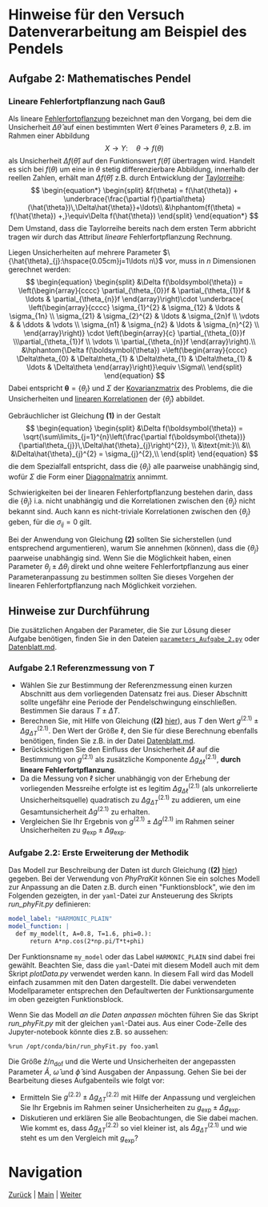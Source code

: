# Hinweise für den Versuch Datenverarbeitung am Beispiel des Pendels

## Aufgabe 2: Mathematisches Pendel

### Lineare Fehlerfortpflanzung nach Gauß

Als lineare [Fehlerfortpflanzung](https://de.wikipedia.org/wiki/Fehlerfortpflanzung) bezeichnet man den Vorgang, bei dem die Unsicherheit $\Delta\hat{\theta}$ auf einen bestimmten Wert $\hat{\theta}$ eines Parameters $\theta$, z.B. im Rahmen einer Abbildung
$$
\begin{equation*}
X\to Y: \quad \theta\to f(\theta)
\end{equation*}
$$
als Unsicherheit $\Delta f(\hat{\theta})$ auf den Funktionswert $f(\hat{\theta})$ übertragen wird. Handelt es sich bei $f(\theta)$ um eine in $\theta$ stetig differenzierbare Abbildung, innerhalb der reellen Zahlen, erhält man $\Delta f(\hat{\theta})$ z.B. durch Entwicklung der [Taylorreihe](https://de.wikipedia.org/wiki/Taylorreihe):
$$
\begin{equation*}
\begin{split}
&f(\theta) = f(\hat{\theta}) + \underbrace{\frac{\partial f}{\partial\theta}(\hat{\theta})\,\Delta\hat{\theta}}+\ldots\\
&\hphantom{f(\theta) = f(\hat{\theta}) +,}\equiv\Delta f(\hat{\theta})
\end{split}
\end{equation*}
$$
Dem Umstand, dass die Taylorreihe bereits nach dem ersten Term abbricht tragen wir durch das Attribut *lineare* Fehlerfortpflanzung Rechnung. 

Liegen Unsicherheiten auf mehrere Parameter $\{\hat{\theta}_{j}:\hspace{0.05cm}j=1\ldots n\}$ vor, muss in $n$ Dimensionen gerechnet werden: 
$$
\begin{equation}
\begin{split}
&\Delta f(\boldsymbol{\theta}) = 
\left(\begin{array}{cccc} \partial_{\theta_{0}}f & \partial_{\theta_{1}}f & \ldots & \partial_{\theta_{n}}f
\end{array}\right)\cdot
\underbrace{
\left(\begin{array}{cccc} 
\sigma_{1}^{2} & \sigma_{12} & \ldots & \sigma_{1n} \\
\sigma_{21} & \sigma_{2}^{2} & \ldots & \sigma_{2n}f \\
\vdots &  & \ddots & \vdots \\
\sigma_{n1} & \sigma_{n2} & \ldots & \sigma_{n}^{2} \\
\end{array}\right)}
\cdot
\left(\begin{array}{c} \partial_{\theta_{0}}f \\\partial_{\theta_{1}}f \\ \vdots \\ \partial_{\theta_{n}}f
\end{array}\right).\\
&\hphantom{\Delta f(\boldsymbol{\theta}) =\left(\begin{array}{cccc} \Delta\theta_{0} & \Delta\theta_{1} & \Delta\theta_{1} & \Delta\theta_{1} & \ldots & \Delta\theta
\end{array}\right)}\equiv \Sigma\\
\end{split}
\end{equation}
$$
Dabei entspricht $\boldsymbol{\theta}=\{\theta_{j}\}$ und $\Sigma$ der [Kovarianzmatrix](https://de.wikipedia.org/wiki/Kovarianzmatrix) des Problems, die die Unsicherheiten und [linearen Korrelationen](https://de.wikipedia.org/wiki/Korrelation) der $\{\hat{\theta}_{j}\}$ abbildet.  

Gebräuchlicher ist Gleichung **(1)** in der Gestalt
$$
\begin{equation}
\begin{split}
&\Delta f(\boldsymbol{\theta}) = \sqrt{\sum\limits_{j=1}^{n}\left(\frac{\partial f(\boldsymbol{\theta})}{\partial\theta_{j}}\,\Delta\hat{\theta}_{j}\right)^{2}}, \\
&\text{mit:}\\
&\\
&\Delta\hat{\theta}_{j}^{2} = \sigma_{j}^{2},\\
\end{split}
\end{equation}
$$
die dem Spezialfall entspricht, dass die $\{\theta_{j}\}$ alle paarweise unabhängig sind, wofür $\Sigma$ die Form einer [Diagonalmatrix](https://de.wikipedia.org/wiki/Diagonalmatrix) annimmt. 

Schwierigkeiten bei der linearen Fehlerfortpflanzung bestehen darin, dass die $\{\theta_{j}\}$ i.a. nicht unabhängig und die Korrelationen zwischen den $\{\theta_{j}\}$ nicht bekannt sind. Auch kann es nicht-triviale Korrelationen zwischen den $\{\theta_{j}\}$ geben, für die $\sigma_{ij}=0$ gilt. 

Bei der Anwendung von Gleichung **(2)** sollten Sie sicherstellen (und entsprechend argumentieren), warum Sie annehmen (können), dass die $\{\theta_{j}\}$ paarweise unabhängig sind. Wenn Sie die Möglichkeit haben, einen Parameter $\theta_{j}\pm\Delta \theta_{j}$ direkt und ohne weitere Fehlerfortpflanzung aus einer Parameteranpassung zu bestimmen sollten Sie dieses Vorgehen der linearen Fehlerfortpflanzung nach Möglichkeit vorziehen. 

## Hinweise zur Durchführung

Die zusätzlichen Angaben der Parameter, die Sie zur Lösung dieser Aufgabe benötigen, finden Sie in den Dateien [`parameters_Aufgabe_2.py`](https://gitlab.kit.edu/kit/etp-lehre/p1-praktikum/students/-/blob/main/Vorversuch/params/parameters_Aufgabe_2.py) oder [Datenblatt.md](https://gitlab.kit.edu/kit/etp-lehre/p1-praktikum/students/-/blob/main/Vorversuch/Datenblatt.md).

### Aufgabe 2.1 Referenzmessung von $T$

- Wählen Sie zur Bestimmung der Referenzmessung einen kurzen Abschnitt aus dem vorliegenden Datensatz frei aus. Dieser Abschnitt sollte ungefähr eine Periode der Pendelschwingung einschließen. Bestimmen Sie daraus $T\pm\Delta T$. 
- Berechnen Sie, mit Hilfe von Gleichung (**(2)** [hier](https://gitlab.kit.edu/kit/etp-lehre/p1-praktikum/students/-/blob/main/Vorversuch/doc/Hinweise-Aufgabe-2.md)), aus $T$ den Wert $g^{(2.1)}\pm\Delta g_{\Delta T}^{(2.1)}$. Den Wert der Größe $\ell$, den Sie für diese Berechnung ebenfalls benötigen, finden Sie z.B. in der Datei [Datenblatt.md](https://gitlab.kit.edu/kit/etp-lehre/p1-praktikum/students/-/blob/main/Vorversuch/Datenblatt.md). 
- Berücksichtigen Sie den Einfluss der Unsicherheit $\Delta\ell$ auf die Bestimmung von $g^{(2.1)}$ als zusätzliche Komponente $\Delta g_{\Delta\ell}^{(2.1)}$, **durch lineare Fehlerfortpflanzung**. 
- Da die Messung von $\ell$ sicher unabhängig von der Erhebung der vorliegenden Messreihe erfolgte ist es legitim $\Delta g_{\Delta\ell}^{(2.1)}$ (als unkorrelierte Unsicherheitsquelle) quadratisch zu $\Delta g_{\Delta T}^{(2.1)}$ zu addieren, um eine Gesamtunsicherheit $\Delta g^{(2.1)}$ zu erhalten.
- Vergleichen Sie Ihr Ergebnis von $g^{(2.1)}\pm\Delta g^{(2.1)}$ im Rahmen seiner Unsicherheiten zu $g_{\mathrm{exp}}\pm\Delta g_{\mathrm{exp}}$. 

### Aufgabe 2.2: Erste Erweiterung der Methodik

Das Modell zur Beschreibung der Daten ist durch Gleichung (**(2)** [hier](https://gitlab.kit.edu/kit/etp-lehre/p1-praktikum/students/-/blob/main/Vorversuch/doc/Hinweise-Aufgabe-2.md)) gegeben. Bei der Verwendung von *PhyPraKit* können Sie ein solches Modell zur Anpassung an die Daten z.B. durch einen "Funktionsblock", wie den im Folgenden gezeigten, in der `yaml`-Datei zur Ansteuerung des Skripts *run_phyFit.py* definieren:

```yaml
model_label: "HARMONIC_PLAIN"
model_function: |
  def my_model(t, A=0.8, T=1.6, phi=0.):
      return A*np.cos(2*np.pi/T*t+phi)
```

Der Funktionsname `my_model` oder das Label `HARMONIC_PLAIN` sind dabei frei gewählt. Beachten Sie, dass die `yaml`-Datei mit diesem Modell auch mit dem Skript *plotData.py* verwendet werden kann. In diesem Fall wird das Modell einfach zusammen mit den Daten dargestellt. Die dabei verwendeten Modellparameter entsprechen den Defaultwerten der Funktionsargumente im oben gezeigten Funktionsblock. 

Wenn Sie das Modell *an die Daten anpassen* möchten führen Sie das Skript *run_phyFit.py* mit der gleichen `yaml`-Datei aus. Aus einer Code-Zelle des Jupyter-notebook könnte dies z.B. so aussehen:

```shell
%run /opt/conda/bin/run_phyFit.py foo.yaml 
```

Die Größe $\hat{z}/n_{\mathrm{dof}}$ und die Werte und Unsicherheiten der angepassten Parameter $\hat{A}$, $\hat{\omega}$ und $\hat{\phi}$ sind Ausgaben der Anpassung. Gehen Sie bei der Bearbeitung dieses Aufgabenteils wie folgt vor: 

- Ermitteln Sie $g^{(2.2)}\pm\Delta g_{\Delta T}^{(2.2)}$ mit Hilfe der Anpassung und vergleichen Sie Ihr Ergebnis im Rahmen seiner Unsicherheiten zu $g_{\mathrm{exp}}\pm\Delta g_{\mathrm{exp}}$. 
- Diskutieren und erklären Sie alle Beobachtungen, die Sie dabei machen. Wie kommt es, dass $\Delta g_{\Delta T}^{(2.2)}$ so viel kleiner ist, als $\Delta g_{\Delta T}^{(2.1)}$ und wie steht es um den Vergleich mit $g_{\mathrm{exp}}$?

# Navigation

[Zurück](https://gitlab.kit.edu/kit/etp-lehre/p1-praktikum/students/-/blob/main/Vorversuch/doc/Hinweise-Aufgabe-2-b.md) | [Main](https://gitlab.kit.edu/kit/etp-lehre/p1-praktikum/students/-/tree/main/Vorversuch) | [Weiter](https://gitlab.kit.edu/kit/etp-lehre/p1-praktikum/students/-/blob/main/Vorversuch/doc/Hinweise-Aufgabe-2-d.md)

